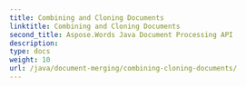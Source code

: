 ```yaml
---
title: Combining and Cloning Documents
linktitle: Combining and Cloning Documents
second_title: Aspose.Words Java Document Processing API
description: 
type: docs
weight: 10
url: /java/document-merging/combining-cloning-documents/
---
```

